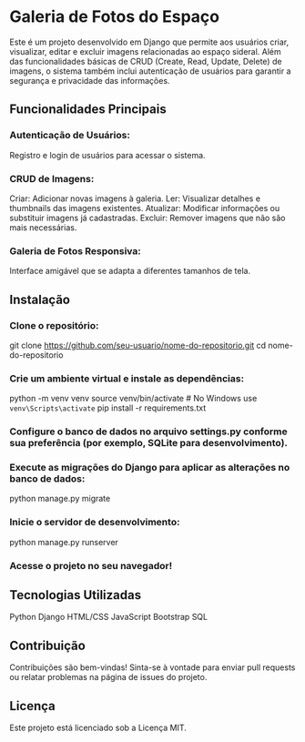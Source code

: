 # Galeria de Fotos do Espaço
Este é um projeto desenvolvido em Django que permite aos usuários criar, visualizar, editar e excluir imagens relacionadas ao espaço sideral. Além das funcionalidades básicas de CRUD (Create, Read, Update, Delete) de imagens, o sistema também inclui autenticação de usuários para garantir a segurança e privacidade das informações.

## Funcionalidades Principais
### Autenticação de Usuários:

Registro e login de usuários para acessar o sistema.
### CRUD de Imagens:

Criar: Adicionar novas imagens à galeria.
Ler: Visualizar detalhes e thumbnails das imagens existentes.
Atualizar: Modificar informações ou substituir imagens já cadastradas.
Excluir: Remover imagens que não são mais necessárias.
### Galeria de Fotos Responsiva:

Interface amigável que se adapta a diferentes tamanhos de tela.

## Instalação

### Clone o repositório:
git clone https://github.com/seu-usuario/nome-do-repositorio.git
cd nome-do-repositorio

### Crie um ambiente virtual e instale as dependências:
python -m venv venv
source venv/bin/activate   # No Windows use `venv\Scripts\activate`
pip install -r requirements.txt

### Configure o banco de dados no arquivo settings.py conforme sua preferência (por exemplo, SQLite para desenvolvimento).

### Execute as migrações do Django para aplicar as alterações no banco de dados:
python manage.py migrate

### Inicie o servidor de desenvolvimento:
python manage.py runserver

### Acesse o projeto no seu navegador!

## Tecnologias Utilizadas
Python
Django
HTML/CSS
JavaScript
Bootstrap
SQL

## Contribuição
Contribuições são bem-vindas! Sinta-se à vontade para enviar pull requests ou relatar problemas na página de issues do projeto.

## Licença
Este projeto está licenciado sob a Licença MIT.
